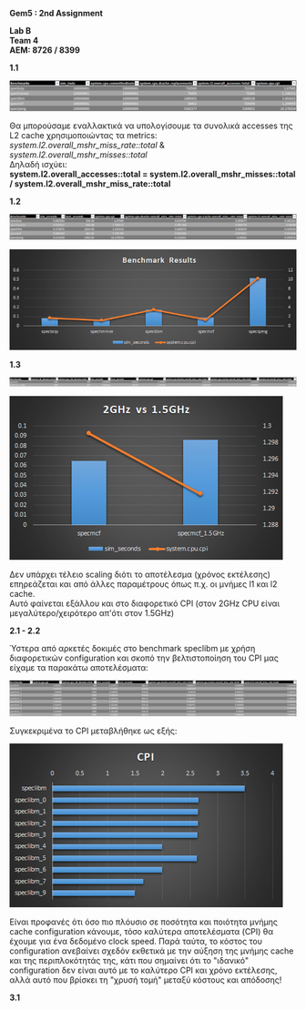 **Gem5 : 2nd Assignment**

**Lab B <br />
Team 4 <br />
ΑΕΜ: 8726 / 8399<br />**

**1.1**

![1.1](https://github.com/John120196/GEM5_Assignment2/blob/main/Results/1.1/1.1.png)

Θα μπορούσαμε εναλλακτικά να υπολογίσουμε τα συνολικά accesses της L2 cache χρησιμοποιώντας τα metrics: _system.l2.overall_mshr_miss_rate::total_  &   _system.l2.overall_mshr_misses::total_ <br />
Δηλαδή ισχύει:<br /> **system.l2.overall_accesses::total  =  system.l2.overall_mshr_misses::total / system.l2.overall_mshr_miss_rate::total**


**1.2**

![1.2](https://github.com/John120196/GEM5_Assignment2/blob/main/Results/1.2/1.2.png)

![1.2.2](https://github.com/John120196/GEM5_Assignment2/blob/main/Results/1.2/res.png)


**1.3**

![1.3](https://github.com/John120196/GEM5_Assignment2/blob/main/Results/1.3/1.3.png)

![1.3.2](https://github.com/John120196/GEM5_Assignment2/blob/main/Results/1.3/Untitled.png)

Δεν υπάρχει τέλειο scaling διότι το αποτέλεσμα (χρόνος εκτέλεσης) επηρεάζεται και από άλλες παραμέτρους όπως π.χ. οι μνήμες l1 και l2 cache. <br />
Αυτό φαίνεται εξάλλου και στο διαφορετικό CPI (στον 2GHz CPU είναι μεγαλύτερο/χειρότερο απ'ότι στον 1.5GHz)


**2.1 - 2.2**

Ύστερα από αρκετές δοκιμές στο benchmark speclibm με χρήση διαφορετικών configuration και σκοπό την βελτιστοποίηση του CPI μας είχαμε τα παρακάτω αποτελέσματα:

![2.2](https://github.com/John120196/GEM5_Assignment2/blob/main/trials.png)

Συγκεκριμένα το CPI μεταβλήθηκε ως εξής: 

![2.2.2](https://github.com/John120196/GEM5_Assignment2/blob/main/CPI.png)

Είναι προφανές ότι όσο πιο πλόυσιο σε ποσότητα και ποιότητα μνήμης cache configuration κάνουμε, τόσο καλύτερα αποτελέσματα (CPI) θα έχουμε για ένα δεδομένο clock speed. Παρά ταύτα, το κόστος του configuration ανεβαίνει σχεδόν εκθετικά με την αύξηση της μνήμης cache και της περιπλοκότητάς της, κάτι που σημαίνει ότι το "ιδανικό" configuration δεν είναι αυτό με το καλύτερο CPI και χρόνο εκτέλεσης, αλλά αυτό που βρίσκει τη "χρυσή τομή" μεταξύ κόστους και απόδοσης! 


**3.1**


